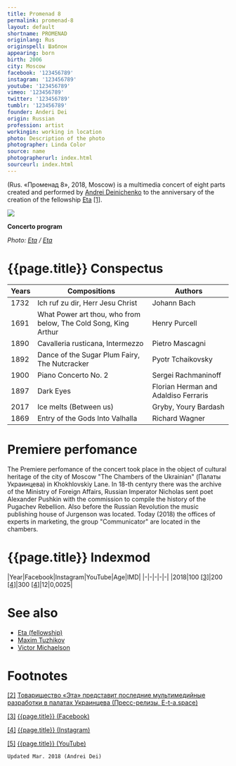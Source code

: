 ```yaml
---
title: Promenad 8
permalink: promenad-8
layout: default
shortname: PROMENAD
originlang: Rus
originspell: Шаблон
appearing: born
birth: 2006
city: Moscow
facebook: '123456789'
instagram: '123456789'
youtube: '123456789'
vimeo: '123456789'
twitter: '123456789'
tumblr: '123456789'
founder: Anderi Dei
origin: Russian
profession: artist
workingin: working in location
photo: Description of the photo
photographer: Linda Color
source: name
photographerurl: index.html
sourceurl: index.html
---
```

(Rus. «Променад 8», 2018, Moscow) is a multimedia concert of eight parts created and performed by [Andrei Deinichenko](deinichenko-andrei) to the anniversary of the creation of the fellowship [Eta](eta-fellowship) <span id="a1">[\[1\]](#f1)</span>.


![](/encyclopedia/images/list.png)

**Concerto program**

*Photo: [Eta](eta) / [Eta](eta)*

# {{page.title}} Conspectus

|Years|Compositions|Authors|
|-|-|-|
|1732|Ich ruf zu dir, Herr Jesu Christ|Johann Bach|
|1691|What Power art thou, who from below, The Cold Song, King Arthur|Henry Purcell|
|1890|Cavalleria rusticana, Intermezzo|Pietro Mascagni|
|1892|Dance of the Sugar Plum Fairy, The Nutcracker|Pyotr Tchaikovsky|
|1900|Piano Concerto No. 2|Sergei Rachmaninoff|
|1897|Dark Eyes|Florian Herman and Adaldiso Ferraris|
|2017|Ice melts (Between us)|Gryby, Youry Bardash|
|1869|Entry of the Gods Into Valhalla|Richard Wagner|

# Premiere perfomance

The Premiere perfomance of the concert took place in the object of cultural heritage of the city of Moscow "The Chambers of the Ukrainian" (Палаты Украинцева) in Khokhlovskiy Lane. In 18-th centyry there was the archive of the Ministry of Foreign Affairs, Russian Imperator Nicholas sent poet Alexander Pushkin with the commission to compile the history of the Pugachev Rebellion. Also before the Russian Revolution the music publishing house of Jurgenson was located. Today (2018) the offices of experts in marketing, the group "Communicator" are located in the chambers.

# {{page.title}} Indexmod

|Year|Facebook|Instagram|YouTube|Age|IMD|
|-|-|-|-|-|
|2018|100 <span id="a3">[\[3\]](#f3)</span>|200 <span id="a4">[\[4\]](#f4)</span>|300 <span id="a4">[\[4\]](#f4)</span>|12|0,0025|

# See also

+ [Eta (fellowship)](eta-fellowship)
+ [Maxim Tuzhikov](tuzhikov-maxim)
+ [Victor Michaelson](michaelson-victor)

# Footnotes

[[2]](#a2) <span id="f2"></span> [Товарищество «Эта» представит последние мультимедийные разработки в палатах Украинцева (Пресс-релизы, E-t-a.space)](http://e-t-a.space//14-февраля-2018)

[[3]](#a3) <span id="f3"></span> [{{page.title}} (Facebook)](index)

[[4]](#a4) <span id="f4"></span> [{{page.title}} (Instagram)](index)

[[5]](#a5) <span id="f5"></span> [{{page.title}} (YouTube)](https://youtu.be/vTpl8tXP3Mw)

`Updated Mar. 2018 (Andrei Dei)`
